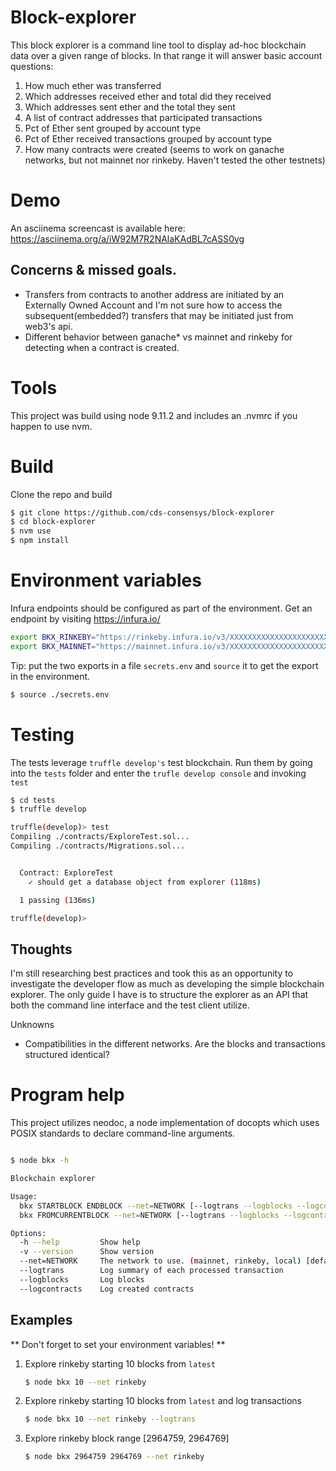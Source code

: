 # Block-explorer

This block explorer is a command line tool to display ad-hoc blockchain data
over a given range of blocks. In that range it will answer basic account
questions:

1. How much ether was transferred
2. Which addresses received ether and total did they received
3. Which addresses sent ether and the total they sent
4. A list of contract addresses that participated transactions
5. Pct of Ether sent grouped by account type
6. Pct of Ether received transactions grouped by account type
7. How many contracts were created (seems to work on ganache networks, but not
   mainnet nor rinkeby. Haven't tested the other testnets)

# Demo
An asciinema screencast is available here: https://asciinema.org/a/iW92M7R2NAlaKAdBL7cASS0vg

## Concerns & missed goals.
 - Transfers from contracts to another address are initiated by an Externally
     Owned Account and I'm not sure how to access the subsequent(embedded?)
     transfers that may be initiated just from web3's api.
 - Different behavior between ganache* vs mainnet and rinkeby for detecting when
     a contract is created.

# Tools

This project was build using node 9.11.2 and includes an .nvmrc if you happen
to use nvm.

# Build
Clone the repo and build
 ```sh
 $ git clone https://github.com/cds-consensys/block-explorer
 $ cd block-explorer
 $ nvm use
 $ npm install
 ```

# Environment variables

Infura endpoints should be configured as part of the environment. Get an
endpoint by visiting https://infura.io/

```sh
export BKX_RINKEBY="https://rinkeby.infura.io/v3/XXXXXXXXXXXXXXXXXXXXXXXXXXXXXXXX"
export BKX_MAINNET="https://mainnet.infura.io/v3/XXXXXXXXXXXXXXXXXXXXXXXXXXXXXXXX"
```

Tip: put the two exports in a file `secrets.env` and `source` it to get the
export in the environment.

```sh
$ source ./secrets.env
```

# Testing

The tests leverage `truffle develop's` test blockchain. Run them by
going into the `tests` folder and enter the `trufle develop console` and
invoking `test`

```sh
$ cd tests
$ truffle develop

truffle(develop)> test
Compiling ./contracts/ExploreTest.sol...
Compiling ./contracts/Migrations.sol...


  Contract: ExploreTest
    ✓ should get a database object from explorer (118ms)

  1 passing (136ms)

truffle(develop)>
```


## Thoughts
I'm still researching best practices and took this as an opportunity to
investigate the developer flow as much as developing the simple blockchain
explorer. The only guide I have is to structure the explorer as an API that both
the command line interface and the test client utilize.

Unknowns
 - Compatibilities in the different networks. Are the blocks and transactions structured
     identical?


# Program help

This project utilizes neodoc, a node implementation of docopts which uses POSIX
standards to declare command-line arguments.


```sh

$ node bkx -h

Blockchain explorer

Usage:
  bkx STARTBLOCK ENDBLOCK --net=NETWORK [--logtrans --logblocks --logcontracts]
  bkx FROMCURRENTBLOCK --net=NETWORK [--logtrans --logblocks --logcontracts]

Options:
  -h --help         Show help
  -v --version      Show version
  --net=NETWORK     The network to use. (mainnet, rinkeby, local) [default: local]
  --logtrans        Log summary of each processed transaction
  --logblocks       Log blocks
  --logcontracts    Log created contracts
```

## Examples

** Don't forget to set your environment variables! **

1. Explore rinkeby starting 10 blocks from `latest`
   ```sh
   $ node bkx 10 --net rinkeby
   ```

2. Explore rinkeby starting 10 blocks from `latest` and log transactions
   ```sh
   $ node bkx 10 --net rinkeby --logtrans
   ```

3. Explore rinkeby block range [2964759, 2964769]
   ```sh
   $ node bkx 2964759 2964769 --net rinkeby
   ```
